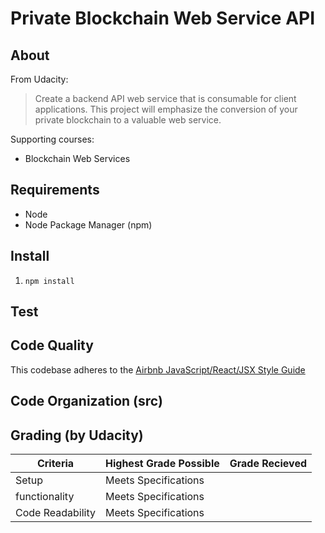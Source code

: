Private Blockchain Web Service API
==================================

About
-----

From Udacity:
> Create a backend API web service that is consumable for client applications. This project will emphasize the conversion of your private blockchain to a valuable web service.

Supporting courses:
* Blockchain Web Services

Requirements
------------
* Node
* Node Package Manager (npm)

Install
-------
1. `npm install`

Test
----

Code Quality
------------
This codebase adheres to the [Airbnb JavaScript/React/JSX Style Guide](https://github.com/airbnb/javascript)

Code Organization (src)
-----------------------

Grading (by Udacity)
--------------------

Criteria             |Highest Grade Possible  |Grade Recieved
---------------------|------------------------|--------------
Setup                |Meets Specifications    |
functionality        |Meets Specifications    |
Code Readability     |Meets Specifications    |
